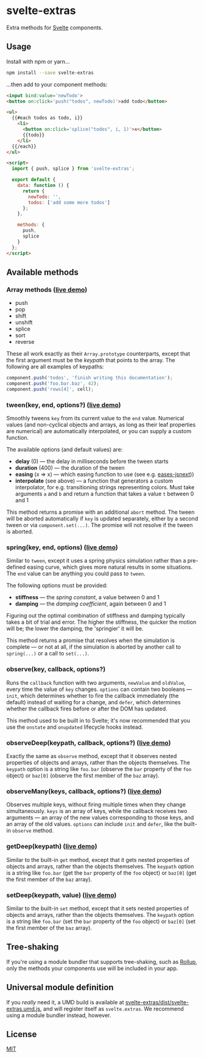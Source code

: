 # svelte-extras

Extra methods for [Svelte](https://svelte.technology) components.

## Usage

Install with npm or yarn...

```bash
npm install --save svelte-extras
```

...then add to your component methods:

```html
<input bind:value='newTodo'>
<button on:click='push("todos", newTodo)'>add todo</button>

<ul>
  {{#each todos as todo, i}}
    <li>
      <button on:click='splice("todos", i, 1)'>x</button>
      {{todo}}
    </li>
  {{/each}}
</ul>

<script>
  import { push, splice } from 'svelte-extras';

  export default {
    data: function () {
      return {
        newTodo: '',
        todos: ['add some more todos']
      };
    },

    methods: {
      push,
      splice
    }
  };
</script>
```

## Available methods

### Array methods ([live demo](https://svelte.technology/repl?gist=66bb8372ed59124c3568c26a2b39dce2))

* push
* pop
* shift
* unshift
* splice
* sort
* reverse

These all work exactly as their `Array.prototype` counterparts, except that the first argument must be the *keypath* that points to the array. The following are all examples of keypaths:

```js
component.push('todos', 'finish writing this documentation');
component.push('foo.bar.baz', 42);
component.push('rows[4]', cell);
```

### tween(key, end, options?) ([live demo](https://svelte.technology/repl?gist=996cc5446b4f12d0708d2d1fca9f53b6))

Smoothly tweens `key` from its current value to the `end` value. Numerical values (and non-cyclical objects and arrays, as long as their leaf properties are numerical) are automatically interpolated, or you can supply a custom function.

The available options (and default values) are:

* **delay** (0) — the delay in milliseconds before the tween starts
* **duration** (400) — the duration of the tween
* **easing** (x => x) — which easing function to use (see e.g. [eases-jsnext](https://github.com/rollup/eases-jsnext)))
* **interpolate** (see above) — a function that generators a custom interpolator, for e.g. transitioning strings representing colors. Must take arguments `a` and `b` and return a function that takes a value `t` between 0 and 1

This method returns a promise with an additional `abort` method. The tween will be aborted automatically if `key` is updated separately, either by a second tween or via `component.set(...)`. The promise will not resolve if the tween is aborted.

### spring(key, end, options) ([live demo](https://svelte.technology/repl?version=1.38.0&gist=0afd4fc40944a544330ab03ee71f3649))

Similar to `tween`, except it uses a spring physics simulation rather than a pre-defined easing curve, which gives more natural results in some situations. The `end` value can be anything you could pass to `tween`.

The following options must be provided:

* **stiffness** — the *spring constant*, a value between 0 and 1
* **damping** — the *damping coefficient*, again between 0 and 1

Figuring out the optimal combination of stiffness and damping typically takes a bit of trial and error. The higher the stiffness, the quicker the motion will be; the lower the damping, the 'springier' it will be.

This method returns a promise that resolves when the simulation is complete — or not at all, if the simulation is aborted by another call to `spring(...)` or a call to `set(...)`.


### observe(key, callback, options?)

Runs the `callback` function with two arguments, `newValue` and `oldValue`, every time the value of `key` changes. `options` can contain two booleans — `init`, which determines whether to fire the callback immediately (the default) instead of waiting for a change, and `defer`, which determines whether the callback fires before or after the DOM has updated.

This method used to be built in to Svelte; it's now recommended that you use the `onstate` and `onupdated` lifecycle hooks instead.


### observeDeep(keypath, callback, options?) ([live demo](https://svelte.technology/repl?gist=94f68745adb18799030ef4c732c9774d))

Exactly the same as `observe` method, except that it observes nested properties of objects and arrays, rather than the objects themselves. The `keypath` option is a string like `foo.bar` (observe the `bar` property of the `foo` object) or `baz[0]` (observe the first member of the `baz` array).


### observeMany(keys, callback, options?) ([live demo](https://svelte.technology/repl?gist=9194723c88b6f3ddcc79a6ed07cc5f1e))

Observes multiple keys, without firing multiple times when they change simultaneously. `keys` is an array of keys, while the callback receives two arguments — an array of the new values corresponding to those keys, and an array of the old values. `options` can include `init` and `defer`, like the built-in `observe` method.


### getDeep(keypath) ([live demo](https://svelte.technology/repl?gist=42b551d60f971f953468a2142cfb25f3))

Similar to the built-in `get` method, except that it gets nested properties of objects and arrays, rather than the objects themselves. The `keypath` option is a string like `foo.bar` (get the `bar` property of the `foo` object) or `baz[0]` (get the first member of the `baz` array).


### setDeep(keypath, value) ([live demo](https://svelte.technology/repl?gist=e33d01f9796341992101d8c23070eb76))

Similar to the built-in `set` method, except that it sets nested properties of objects and arrays, rather than the objects themselves. The `keypath` option is a string like `foo.bar` (set the `bar` property of the `foo` object) or `baz[0]` (set the first member of the `baz` array).


## Tree-shaking

If you're using a module bundler that supports tree-shaking, such as [Rollup](https://rollupjs.org), only the methods your components use will be included in your app.


## Universal module definition

If you *really* need it, a UMD build is available at [svelte-extras/dist/svelte-extras.umd.js](https://unpkg.com/svelte-extras/dist/svelte-extras.umd.js), and will register itself as `svelte.extras`. We recommend using a module bundler instead, however.


## License

[MIT](LICENSE)
